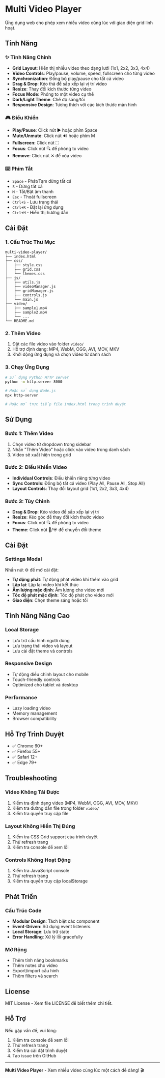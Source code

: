 # Multi Video Player

Ứng dụng web cho phép xem nhiều video cùng lúc với giao diện grid linh hoạt.

## Tính Năng

### ✨ Tính Năng Chính
- **Grid Layout**: Hiển thị nhiều video theo dạng lưới (1x1, 2x2, 3x3, 4x4)
- **Video Controls**: Play/pause, volume, speed, fullscreen cho từng video
- **Synchronization**: Đồng bộ play/pause cho tất cả video
- **Drag & Drop**: Kéo thả để sắp xếp lại vị trí video
- **Resize**: Thay đổi kích thước từng video
- **Focus Mode**: Phóng to một video cụ thể
- **Dark/Light Theme**: Chế độ sáng/tối
- **Responsive Design**: Tương thích với các kích thước màn hình

### 🎮 Điều Khiển
- **Play/Pause**: Click nút ▶️ hoặc phím Space
- **Mute/Unmute**: Click nút 🔊 hoặc phím M
- **Fullscreen**: Click nút ⛶
- **Focus**: Click nút 🔍 để phóng to video
- **Remove**: Click nút ✕ để xóa video

### ⌨️ Phím Tắt
- `Space` - Phát/Tạm dừng tất cả
- `S` - Dừng tất cả
- `M` - Tắt/Bật âm thanh
- `Esc` - Thoát fullscreen
- `Ctrl+S` - Lưu trạng thái
- `Ctrl+R` - Đặt lại ứng dụng
- `Ctrl+H` - Hiển thị hướng dẫn

## Cài Đặt

### 1. Cấu Trúc Thư Mục
```
multi-video-player/
├── index.html
├── css/
│   ├── style.css
│   ├── grid.css
│   └── themes.css
├── js/
│   ├── utils.js
│   ├── videoManager.js
│   ├── gridManager.js
│   ├── controls.js
│   └── main.js
├── video/
│   ├── sample1.mp4
│   ├── sample2.mp4
│   └── ...
└── README.md
```

### 2. Thêm Video
1. Đặt các file video vào folder `video/`
2. Hỗ trợ định dạng: MP4, WebM, OGG, AVI, MOV, MKV
3. Khởi động ứng dụng và chọn video từ danh sách

### 3. Chạy Ứng Dụng
```bash
# Sử dụng Python HTTP server
python -m http.server 8000

# Hoặc sử dụng Node.js
npx http-server

# Hoặc mở trực tiếp file index.html trong trình duyệt
```

## Sử Dụng

### Bước 1: Thêm Video
1. Chọn video từ dropdown trong sidebar
2. Nhấn "Thêm Video" hoặc click vào video trong danh sách
3. Video sẽ xuất hiện trong grid

### Bước 2: Điều Khiển Video
- **Individual Controls**: Điều khiển riêng từng video
- **Sync Controls**: Đồng bộ tất cả video (Play All, Pause All, Stop All)
- **Layout Controls**: Thay đổi layout grid (1x1, 2x2, 3x3, 4x4)

### Bước 3: Tùy Chỉnh
- **Drag & Drop**: Kéo video để sắp xếp lại vị trí
- **Resize**: Kéo góc để thay đổi kích thước video
- **Focus**: Click nút 🔍 để phóng to video
- **Theme**: Click nút 🌙/☀️ để chuyển đổi theme

## Cài Đặt

### Settings Modal
Nhấn nút ⚙️ để mở cài đặt:
- **Tự động phát**: Tự động phát video khi thêm vào grid
- **Lặp lại**: Lặp lại video khi kết thúc
- **Âm lượng mặc định**: Âm lượng cho video mới
- **Tốc độ phát mặc định**: Tốc độ phát cho video mới
- **Giao diện**: Chọn theme sáng hoặc tối

## Tính Năng Nâng Cao

### Local Storage
- Lưu trữ cấu hình người dùng
- Lưu trạng thái video và layout
- Lưu cài đặt theme và controls

### Responsive Design
- Tự động điều chỉnh layout cho mobile
- Touch-friendly controls
- Optimized cho tablet và desktop

### Performance
- Lazy loading video
- Memory management
- Browser compatibility

## Hỗ Trợ Trình Duyệt

- ✅ Chrome 60+
- ✅ Firefox 55+
- ✅ Safari 12+
- ✅ Edge 79+

## Troubleshooting

### Video Không Tải Được
1. Kiểm tra định dạng video (MP4, WebM, OGG, AVI, MOV, MKV)
2. Kiểm tra đường dẫn file trong folder `video/`
3. Kiểm tra quyền truy cập file

### Layout Không Hiển Thị Đúng
1. Kiểm tra CSS Grid support của trình duyệt
2. Thử refresh trang
3. Kiểm tra console để xem lỗi

### Controls Không Hoạt Động
1. Kiểm tra JavaScript console
2. Thử refresh trang
3. Kiểm tra quyền truy cập localStorage

## Phát Triển

### Cấu Trúc Code
- **Modular Design**: Tách biệt các component
- **Event-Driven**: Sử dụng event listeners
- **Local Storage**: Lưu trữ state
- **Error Handling**: Xử lý lỗi gracefully

### Mở Rộng
- Thêm tính năng bookmarks
- Thêm notes cho video
- Export/import cấu hình
- Thêm filters và search

## License

MIT License - Xem file LICENSE để biết thêm chi tiết.

## Hỗ Trợ

Nếu gặp vấn đề, vui lòng:
1. Kiểm tra console để xem lỗi
2. Thử refresh trang
3. Kiểm tra cài đặt trình duyệt
4. Tạo issue trên GitHub

---

**Multi Video Player** - Xem nhiều video cùng lúc một cách dễ dàng! 🎬 